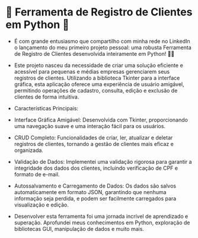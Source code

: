 # 🚀 Ferramenta de Registro de Clientes em Python 🚀

- É com grande entusiasmo que compartilho com minha rede no LinkedIn o lançamento do meu primeiro projeto pessoal: uma robusta Ferramenta de Registro de Clientes desenvolvida inteiramente em Python! 🐍💼

- Este projeto nasceu da necessidade de criar uma solução eficiente e acessível para pequenas e médias empresas gerenciarem seus registros de clientes. Utilizando a biblioteca Tkinter para a interface gráfica, esta aplicação oferece uma experiência de usuário amigável, permitindo operações de cadastro, consulta, edição e exclusão de clientes de forma intuitiva.


- Características Principais:

- Interface Gráfica Amigável: Desenvolvida com Tkinter, proporcionando uma navegação suave e uma interação fácil para os usuários.
- CRUD Completo: Funcionalidades de criar, ler, atualizar e deletar registros de clientes, tornando a gestão de clientes mais eficaz e organizada.
- Validação de Dados: Implementei uma validação rigorosa para garantir a integridade dos dados dos clientes, incluindo verificação de CPF e formato de e-mail.
- Autossalvamento e Carregamento de Dados: Os dados são salvos automaticamente em formato JSON, garantindo que nenhuma informação seja perdida, e podem ser facilmente carregados para visualização e edição.
- Desenvolver esta ferramenta foi uma jornada incrível de aprendizado e superação. Aprofundei meus conhecimentos em Python, exploração de bibliotecas GUI, manipulação de dados e muito mais.
